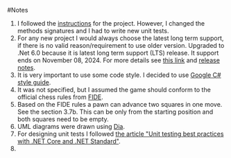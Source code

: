 #Notes

1. I followed the [instructions](INSTRUCTIONS.md) for the project. However, I changed the methods signatures and I had to write new unit tests.
1. For any new project I would always choose the latest long term support, if there is no valid reason/requirement to use older version. Upgraded to .Net 6.0 because it is latest long term support (LTS) release. It support ends on November 08, 2024. For more details see [this link](https://github.com/dotnet/core/blob/main/releases.md) and [release notes](https://devblogs.microsoft.com/dotnet/announcing-net-6/).
1. It is very important to use some code style. I decided to use [Google C# style guide](https://google.github.io/styleguide/csharp-style.html).
1. It was not specified, but I assumed the game should conform to the official chess rules from [FIDE](https://www.fide.com/FIDE/handbook/LawsOfChess.pdf).
1. Based on the FIDE rules a pawn can advance two squares in one move. See the section 3.7b. This can be only from the starting position and both squares need to be empty.
1. UML diagrams were drawn using [Dia](http://dia-installer.de/index.html.en).
1. For designing unit tests I followed [the article "Unit testing best practices with .NET Core and .NET Standard"](https://docs.microsoft.com/en-us/dotnet/core/testing/unit-testing-best-practices).
1. 